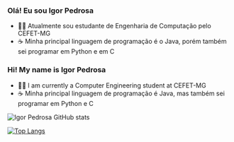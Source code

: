 ### **Olá! Eu sou Igor Pedrosa**

- 👩‍💻 Atualmente sou estudante de Engenharia de Computação pelo CEFET-MG
- ☕ Minha principal linguagem de programação é o Java, porém também sei programar em Python e em C

### **Hi! My name is Igor Pedrosa**

- 👩‍💻 I am currently a Computer Engineering student at CEFET-MG
- ☕ Minha principal linguagem de programação é Java, mas também sei programar em Python e C

![Igor Pedrosa GitHub stats](https://github-readme-stats.vercel.app/api?username=igorpdm&show_icons=true&theme=dracula)

[![Top Langs](https://github-readme-stats.vercel.app/api/top-langs/?username=igorpdm&layout=compact&theme=dracula)](https://github.com/igorpdm/github-readme-stats)
